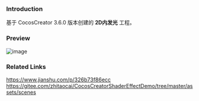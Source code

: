 ### Introduction
基于 CocosCreator 3.6.0 版本创建的 **2D内发光** 工程。

### Preview
![image](../../../gif/202202/2022022405.gif)

### Related Links
https://www.jianshu.com/p/326b73f86ecc    
https://gitee.com/zhitaocai/CocosCreatorShaderEffectDemo/tree/master/assets/scenes